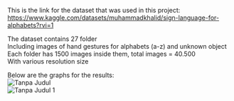 This is the link for the dataset that was used in this project:  
https://www.kaggle.com/datasets/muhammadkhalid/sign-language-for-alphabets?rvi=1  

The dataset contains 27 folder  
Including images of hand gestures for alphabets (a-z) and unknown object  
Each folder has 1500 images inside them, total images = 40.500  
With various resolution size  

Below are the graphs for the results:  
![Tanpa Judul](https://github.com/fanderkai/sign_alphabet_classification/assets/144979111/150614d8-95ba-4c1a-b5e7-859450eca724)  
![Tanpa Judul 1](https://github.com/fanderkai/sign_alphabet_classification/assets/144979111/7e81c951-8c58-4801-a92b-4ee8148d3bcc)
